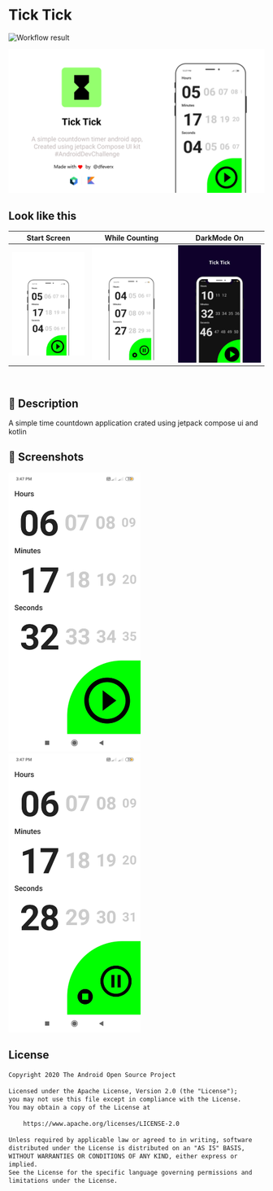 # Tick Tick

<!--- Replace <OWNER> with your Github Username and <REPOSITORY> with the name of your repository. -->
<!--- You can find both of these in the url bar when you open your repository in github. -->
![Workflow result](https://github.com/dfeverx/countdown-timer/workflows/Check/badge.svg)

![GitHub Cards Preview](https://github.com/dfeverx/countdown-timer/blob/main/showcase/banner.png?raw=true)




<!---***Try latest Expenso app apk from below 👇*** -->

<!---[![Expenso](https://imgapk) -->


## Look like this
Start Screen | While Counting | DarkMode On
--- | --- | ---
![](https://github.com/dfeverx/countdown-timer/blob/main/showcase/0001-17910407801_20210307_124840_0000.png) | ![](https://github.com/dfeverx/countdown-timer/blob/main/showcase/0001-17910422917_20210307_124918_0000.png) | ![](https://github.com/dfeverx/countdown-timer/blob/main/showcase/0001-17887972125_20210306_215936_0000.png) 
<br />



## :scroll: Description
<!--- Describe your app in one or two sentences -->
A simple time countdown application crated using jetpack compose ui and kotlin 


<!--## :bulb: Motivation and Context-->
<!--- Optionally point readers to interesting parts of your submission. -->
<!--- What are you especially proud of? -->


## :camera_flash: Screenshots
<!-- You can add more screenshots here if you like -->
<img src="/results/screenshot_1.png" width="260">&emsp;<img src="/results/screenshot_2.png" width="260">

## License
```
Copyright 2020 The Android Open Source Project

Licensed under the Apache License, Version 2.0 (the "License");
you may not use this file except in compliance with the License.
You may obtain a copy of the License at

    https://www.apache.org/licenses/LICENSE-2.0

Unless required by applicable law or agreed to in writing, software
distributed under the License is distributed on an "AS IS" BASIS,
WITHOUT WARRANTIES OR CONDITIONS OF ANY KIND, either express or implied.
See the License for the specific language governing permissions and
limitations under the License.
```
